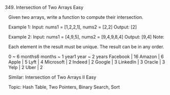 349. Intersection of Two Arrays
Easy

Given two arrays, write a function to compute their intersection.

Example 1:
Input: nums1 = [1,2,2,1], nums2 = [2,2]
Output: [2]

Example 2:
Input: nums1 = [4,9,5], nums2 = [9,4,9,8,4]
Output: [9,4]
Note:

Each element in the result must be unique.
The result can be in any order.
 

0 ~ 6 months6 months ~ 1 year1 year ~ 2 years
Facebook | 16 Amazon | 6 Apple | 5 Lyft | 4 Microsoft | 2 Indeed | 2
Google | 3 LinkedIn | 3 Oracle | 3 Yelp | 2 Uber | 2

Similar:
Intersection of Two Arrays II Easy

Topic: Hash Table, Two Pointers, Binary Search, Sort
